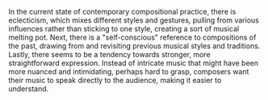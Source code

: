 In the current state of contemporary compositional practice, there is eclecticism, which mixes different styles and gestures, pulling from various influences rather than sticking to one style, creating a sort of musical melting pot. Next, there is a "self-conscious" reference to compositions of the past, drawing from and revisiting previous musical styles and traditions. Lastly, there seems to be a tendency towards stronger, more straightforward expression. Instead of intricate music that might have been more nuanced and intimidating, perhaps hard to grasp, composers want their music to speak directly to the audience, making it easier to understand.
